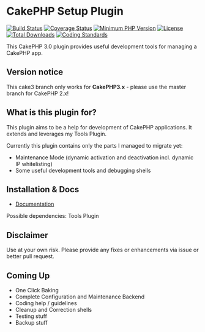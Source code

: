 # CakePHP Setup Plugin

[![Build Status](https://api.travis-ci.org/dereuromark/cakephp-setup.svg)](https://travis-ci.org/dereuromark/cakephp-setup)
[![Coverage Status](https://coveralls.io/repos/dereuromark/cakephp-setup/badge.png)](https://coveralls.io/r/dereuromark/cakephp-setup)
[![Minimum PHP Version](http://img.shields.io/badge/php-%3E%3D%205.4-8892BF.svg)](https://php.net/)
[![License](https://poser.pugx.org/dereuromark/cakephp-setup/license.png)](https://packagist.org/packages/dereuromark/cakephp-setup)
[![Total Downloads](https://poser.pugx.org/dereuromark/cakephp-setup/d/total.png)](https://packagist.org/packages/dereuromark/cakephp-setup)
[![Coding Standards](https://img.shields.io/badge/cs-PSR--2--R-yellow.svg)](https://github.com/php-fig-rectified/fig-rectified-standards)

This CakePHP 3.0 plugin provides useful development tools for managing a CakePHP app.

## Version notice

This cake3 branch only works for **CakePHP3.x** - please use the master branch for CakePHP 2.x!

## What is this plugin for?
This plugin aims to be a help for development of CakePHP applications. It extends and leverages
my Tools Plugin.

Currently this plugin contains only the parts I managed to migrate yet:

* Maintenance Mode (dynamic activation and deactivation incl. dynamic IP whitelisting)
* Some useful development tools and debugging shells

## Installation & Docs

- [Documentation](docs/README.md)

Possible dependencies: Tools Plugin

## Disclaimer
Use at your own risk. Please provide any fixes or enhancements via issue or better pull request.

## Coming Up

* One Click Baking
* Complete Configuration and Maintenance Backend
* Coding help / guidelines
* Cleanup and Correction shells
* Testing stuff
* Backup stuff
